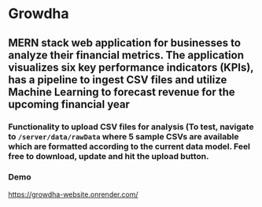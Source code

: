 # Growdha
## MERN stack web application for businesses to analyze their financial metrics. The application visualizes six key performance indicators (KPIs), has a pipeline to ingest CSV files and utilize Machine Learning to forecast revenue for the upcoming financial year
### Functionality to upload CSV files for analysis (To test, navigate to `/server/data/rawData` where 5 sample CSVs are available which are formatted according to the current data model. Feel free to download, update and hit the upload button.
### Demo
https://growdha-website.onrender.com/
